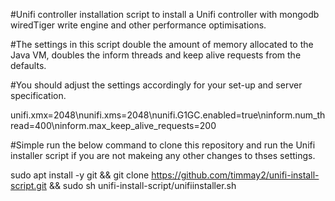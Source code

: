 #Unifi controller installation script to install a Unifi controller with mongodb wiredTiger write engine and other performance optimisations.

#The settings in this script double the amount of memory allocated to the Java VM, doubles the inform threads and keep alive requests from the defaults.

#You should adjust the settings accordingly for your set-up and server specification.

unifi.xmx=2048\nunifi.xms=2048\nunifi.G1GC.enabled=true\ninform.num_thread=400\ninform.max_keep_alive_requests=200

#Simple run the below command to clone this repository and run the Unifi installer script if you are not makeing any other changes to thses settings.

sudo apt install -y git && git clone https://github.com/timmay2/unifi-install-script.git && sudo sh unifi-install-script/unifiinstaller.sh
